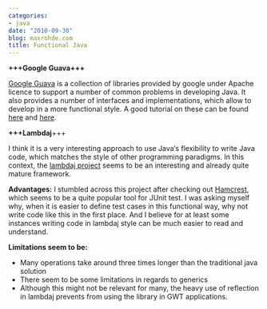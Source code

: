 ```yaml
---
categories:
- java
date: "2010-09-30"
blog: maxrohde.com
title: Functional Java
---
```


**+++Google Guava+++**

[Google Guava](http://code.google.com/p/guava-libraries/) is a collection of libraries provided by google under Apache licence to support a number of common problems in developing Java. It also provides a number of interfaces and implementations, which allow to develop in a more functional style. A good tutorial on these can be found [here](http://java.dzone.com/articles/touch-functional-style-plain?utm_source=feedburner&utm_medium=feed&utm_campaign=Feed%3A+javalobby%2Ffrontpage+%28Javalobby+%2F+Java+Zone%29) and [here](http://java.dzone.com/articles/touch-functional-style-plain-0).

**+++Lambdaj**+++

I think it is a very interesting approach to use Java‘s flexibility to write Java code, which matches the style of other programming paradigms. In this context, the [lambdaj project](http://code.google.com/p/lambdaj/) seems to be an interesting and already quite mature framework.

**Advantages:** I stumbled across this project after checking out [Hamcrest](http://code.google.com/p/hamcrest/wiki/UsesOfHamcrest), which seems to be a quite popular tool for JUnit test. I was asking myself why, when it is easier to define test cases in this functional way, why not write code like this in the first place. And I believe for at least some instances writing code in lambdaj style can be much easier to read and understand.

**Limitations seem to be:**

- Many operations take around three times longer than the traditional java solution
- There seem to be some limitations in regards to generics
- Although this might not be relevant for many, the heavy use of reflection in lambdaj prevents from using the library in GWT applications.